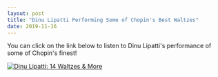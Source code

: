 ```yaml
---
layout: post
title: "Dinu Lipatti Performing Some of Chopin's Best Waltzes"
date: 2019-11-16
---
```

You can click on the link below to listen to Dinu Lipatti's performance of some of Chopin's finest!

[![Dinu Lipatti: 14 Waltzes & More](http://img.youtube.com/vi/Xdr_sBXvaJY/0.jpg)](http://www.youtube.com/watch?v=Xdr_sBXvaJY "Dinu Lipatti: 14 Waltzes & More")